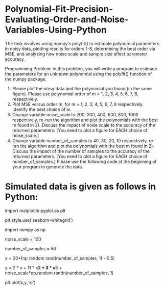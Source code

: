 # Polynomial-Fit-Precision-Evaluating-Order-and-Noise-Variables-Using-Python
The task involves using numpy's polyfit() to estimate polynomial parameters in noisy data, plotting results for orders 1-8, determining the best order via MSE, and analyzing how noise scale and sample size affect parameter accuracy.


Programming Problem:
In this problem, you will write a program to estimate the parameters for an unknown polynomial using
the polyfit() function of the numpy package.
1) Please plot the noisy data and the polynomial you found (in the same figure). Please use
polynomial order of m = 1, 2, 3, 4, 5, 6, 7, 8, respectively.
2) Plot MSE versus order m, for m = 1, 2, 3, 4, 5, 6, 7, 8 respectively. Identify the best choice of m.
3) Change variable noise_scale to 200, 300, 400, 600, 800, 1000 respectively, re-run the algorithm
and plot the polynomials with the best m found in 2). Discuss the impact of noise scale to the
accuracy of the returned parameters. [You need to plot a figure for EACH choice of noise_scale.]
4) Change variable number_of_samples to 40, 30, 20, 10 respectively, re-ran the algorithm and plot
the polynomials with the best m found in 2). Discuss the impact of the number of samples to the
accuracy of the returned parameters. [You need to plot a figure for EACH choice of
number_of_samples.]
Please use the following code at the beginning of your program to generate the data.
# Simulated data is given as follows in Python:

import matplotlib.pyplot as plt

plt.style.use('seaborn-whitegrid')

import numpy as np

noise_scale = 100

number_of_samples = 50

x = 30*(np.random.rand(number_of_samples, 1) - 0.5)

y = 2 * x + 11 * x**2 + 3 * x**3 + noise_scale*np.random.randn(number_of_samples, 1)

plt.plot(x,y,'ro')
